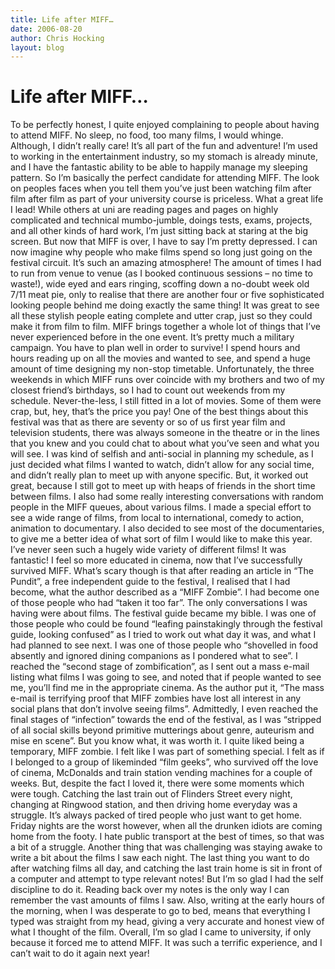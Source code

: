 ```yaml
---
title: Life after MIFF…
date: 2006-08-20
author: Chris Hocking
layout: blog
---
```

# Life after MIFF…

To be perfectly honest, I quite enjoyed complaining to people about having to attend MIFF. No sleep, no food, too many films, I would whinge. Although, I didn’t really care! It’s all part of the fun and adventure! I’m used to working in the entertainment industry, so my stomach is already minute, and I have the fantastic ability to be able to happily manage my sleeping pattern. So I’m basically the perfect candidate for attending MIFF. The look on peoples faces when you tell them you’ve just been watching film after film after film as part of your university course is priceless. What a great life I lead! While others at uni are reading pages and pages on highly complicated and technical mumbo-jumble, doings tests, exams, projects, and all other kinds of hard work, I’m just sitting back at staring at the big screen. But now that MIFF is over, I have to say I’m pretty depressed. I can now imagine why people who make films spend so long just going on the festival circuit. It’s such an amazing atmosphere! The amount of times I had to run from venue to venue (as I booked continuous sessions – no time to waste!), wide eyed and ears ringing, scoffing down a no-doubt week old 7/11 meat pie, only to realise that there are another four or five sophisticated looking people behind me doing exactly the same thing! It was great to see all these stylish people eating complete and utter crap, just so they could make it from film to film. MIFF brings together a whole lot of things that I’ve never experienced before in the one event. It’s pretty much a military campaign. You have to plan well in order to survive! I spend hours and hours reading up on all the movies and wanted to see, and spend a huge amount of time designing my non-stop timetable. Unfortunately, the three weekends in which MIFF runs over coincide with my brothers and two of my closest friend’s birthdays, so I had to count out weekends from my schedule. Never-the-less, I still fitted in a lot of movies. Some of them were crap, but, hey, that’s the price you pay! One of the best things about this festival was that as there are seventy or so of us first year film and television students, there was always someone in the theatre or in the lines that you knew and you could chat to about what you’ve seen and what you will see. I was kind of selfish and anti-social in planning my schedule, as I just decided what films I wanted to watch, didn’t allow for any social time, and didn’t really plan to meet up with anyone specific. But, it worked out great, because I still got to meet up with heaps of friends in the short time between films. I also had some really interesting conversations with random people in the MIFF queues, about various films. I made a special effort to see a wide range of films, from local to international, comedy to action, animation to documentary. I also decided to see most of the documentaries, to give me a better idea of what sort of film I would like to make this year. I’ve never seen such a hugely wide variety of different films! It was fantastic! I feel so more educated in cinema, now that I’ve successfully survived MIFF. What’s scary though is that after reading an article in “The Pundit”, a free independent guide to the festival, I realised that I had become, what the author described as a “MIFF Zombie”. I had become one of those people who had “taken it too far”. The only conversations I was having were about films. The festival guide became my bible. I was one of those people who could be found “leafing painstakingly through the festival guide, looking confused” as I tried to work out what day it was, and what I had planned to see next. I was one of those people who “shovelled in food absently and ignored dining companions as I pondered what to see”. I reached the “second stage of zombification”, as I sent out a mass e-mail listing what films I was going to see, and noted that if people wanted to see me, you’ll find me in the appropriate cinema. As the author put it, “The mass e-mail is terrifying proof that MIFF zombies have lost all interest in any social plans that don’t involve seeing films”. Admittedly, I even reached the final stages of “infection” towards the end of the festival, as I was “stripped of all social skills beyond primitive mutterings about genre, auteurism and mise en scene”. But you know what, it was worth it. I quite liked being a temporary, MIFF zombie. I felt like I was part of something special. I felt as if I belonged to a group of likeminded “film geeks”, who survived off the love of cinema, McDonalds and train station vending machines for a couple of weeks. But, despite the fact I loved it, there were some moments which were tough. Catching the last train out of Flinders Street every night, changing at Ringwood station, and then driving home everyday was a struggle. It’s always packed of tired people who just want to get home. Friday nights are the worst however, when all the drunken idiots are coming home from the footy. I hate public transport at the best of times, so that was a bit of a struggle. Another thing that was challenging was staying awake to write a bit about the films I saw each night. The last thing you want to do after watching films all day, and catching the last train home is sit in front of a computer and attempt to type relevant notes! But I’m so glad I had the self discipline to do it. Reading back over my notes is the only way I can remember the vast amounts of films I saw. Also, writing at the early hours of the morning, when I was desperate to go to bed, means that everything I typed was straight from my head, giving a very accurate and honest view of what I thought of the film. Overall, I’m so glad I came to university, if only because it forced me to attend MIFF. It was such a terrific experience, and I can’t wait to do it again next year!